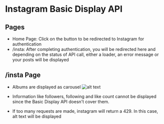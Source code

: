 # Instagram Basic Display API

## Pages
- Home Page: Click on the button to be redirected to Instagram for authentication
- /insta: After completing authentication, you will be redirected here and depending on the status of API call, either a loader, an error message or your posts will be displayed

## /insta Page
- Albums are displayed as carousel
![alt text](https://github.com/slowdivesun/sundae-assign/new/master/screenshots/image.jpg)

- Information like followers, following and like count cannot be displayed since the Basic Display API doesn't cover them.

- If too many requests are made, instagram will return a 429. In this case, alt text will be displayed
